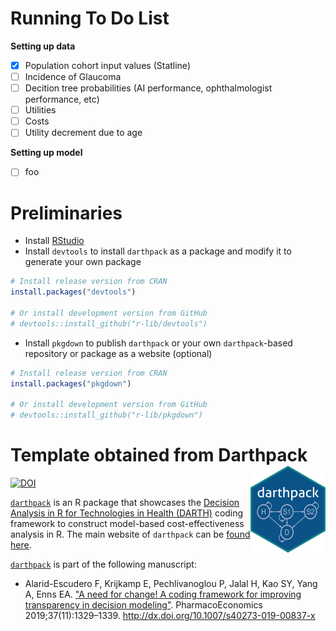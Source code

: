Running To Do List
=============
**Setting up data**
- [x] Population cohort input values (Statline)
- [ ] Incidence of Glaucoma
- [ ] Decition tree probabilities (AI performance, ophthalmologist performance, etc)
- [ ] Utilities
- [ ] Costs
- [ ] Utility decrement due to age

**Setting up model**
- [ ] foo

Preliminaries
=============

-   Install [RStudio](https://www.rstudio.com/products/rstudio/download/)
-   Install `devtools` to install `darthpack` as a package and modify it to generate your own package

``` r
# Install release version from CRAN
install.packages("devtools")

# Or install development version from GitHub
# devtools::install_github("r-lib/devtools")
```

-   Install `pkgdown` to publish `darthpack` or your own `darthpack`-based repository or package as a website (optional)

``` r
# Install release version from CRAN
install.packages("pkgdown")

# Or install development version from GitHub
# devtools::install_github("r-lib/pkgdown")
```

Template obtained from Darthpack <img src='man/figures/logo.png' align="right" height="139" />
=======================================================================
[![DOI](https://zenodo.org/badge/197059951.svg)](https://zenodo.org/badge/latestdoi/197059951)

<!-- <img src="docs/figs/under_const.jpeg" align="center" alt="" width="360" /> -->
[`darthpack`](https://github.com/DARTH-git/darthpack) is an R package that showcases the [Decision Analysis in R for Technologies in Health (DARTH)](https://darthworkgroup.com) coding framework to construct model-based cost-effectiveness analysis in R. The main website of `darthpack` can be [found here](https://darth-git.github.io/darthpack/).

[`darthpack`](https://github.com/DARTH-git/darthpack) is part of the following manuscript:

-   Alarid-Escudero F, Krijkamp E, Pechlivanoglou P, Jalal H, Kao SY, Yang A, Enns EA. ["A need for change! A coding framework for improving transparency in decision modeling"](https://link.springer.com/article/10.1007%2Fs40273-019-00837-x). PharmacoEconomics 2019;37(11):1329–1339. <http://dx.doi.org/10.1007/s40273-019-00837-x>
